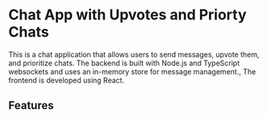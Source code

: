 # Chat App with Upvotes and Priorty Chats
This is a chat application that allows users to send messages, upvote them, and prioritize chats. 
The backend is built with Node.js and TypeScript websockets and uses an in-memory store for message management., 
The frontend is developed using React.

## Features


